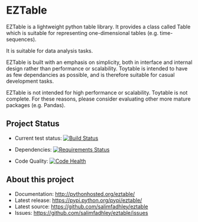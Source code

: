 EZTable
=======

EZTable is a lightweight python table library. It provides a class called Table  which is suitable for representing one-dimensional tables (e.g. time-sequences).

It is suitable for data analysis tasks. 

EZTable is built with an emphasis on simplicity, both in interface and internal design rather than performance or scalability. Toytable is intended to have as few dependancies as possible, and is therefore suitable for casual development tasks.

EZTable is not intended for high performance or scalability. Toytable is not complete. For these reasons, please consider evaluating other more mature packages (e.g. Pandas).

Project Status
--------------

* Current test status: [![Build Status](https://travis-ci.org/salimfadhley/eztable.svg?branch=master)](https://travis-ci.org/salimfadhley/eztable)

* Dependencies: [![Requirements Status](https://requires.io/github/salimfadhley/eztable/requirements.svg?branch=master)](https://requires.io/github/salimfadhley/eztable/requirements/?branch=master)

* Code Quality: [![Code Health](https://landscape.io/github/salimfadhley/eztable/master/landscape.svg?style=plastic)](https://landscape.io/github/salimfadhley/eztable/master)

About this project
------------------

* Documentation: http://pythonhosted.org/eztable/
* Latest release: https://pypi.python.org/pypi/eztable/
* Latest source: https://github.com/salimfadhley/eztable
* Issues: https://github.com/salimfadhley/eztable/issues